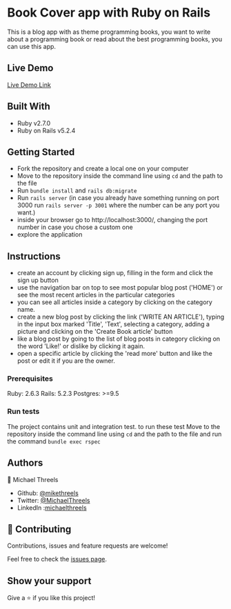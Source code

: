 # Book Cover app with Ruby on Rails

This is a blog app with as theme programming books, you want to write about a programming book or read about the best programming books, you can use this app.

## Live Demo
[Live Demo Link](https://young-ravine-05224.herokuapp.com/)

## Built With

- Ruby v2.7.0
- Ruby on Rails v5.2.4

## Getting Started
- Fork the repository and create a local one on your computer
- Move to the repository inside the command line using `cd` and the path to the file
- Run `bundle install` and `rails db:migrate`
- Run `rails server` (in case you already have something running on port 3000 run `rails server -p 3001` where the number can be any port you want.)
- inside your browser go to http://localhost:3000/, changing the port number in case you chose a custom one
- explore the application

## Instructions
- create an account by clicking sign up, filling in the form and click the sign up button
- use the navigation bar on top to see most popular blog post ('HOME') or see the most recent articles in the particular categories
- you can see all articles inside a category by clicking on the category name.
- create a new blog post by clicking the link ('WRITE AN ARTICLE'), typing in the input box marked 'Title', 'Text', selecting a category, adding a picture and clicking on the 'Create Book article' button
- like a blog post by going to the list of blog posts in category clicking on the word 'Like!' or dislike by clicking it again.
- open a specific article by clicking the 'read more' button and like the post or edit it if you are the owner.

### Prerequisites

Ruby: 2.6.3
Rails: 5.2.3
Postgres: >=9.5

### Run tests

The project contains unit and integration test.
to run these test Move to the repository inside the command line using `cd` and the path to the file and run the command `bundle exec rspec`

## Authors
👤 Michael Threels
- Github: [@mikethreels](https://github.com/mikethreels)
- Twitter: [@MichaelThreels](https://twitter.com/MichaelThreels)
- LinkedIn :[michaelthreels](https://www.linkedin.com/in/michael-threels-24101991)

## 🤝 Contributing

Contributions, issues and feature requests are welcome!

Feel free to check the [issues page](issues/).

## Show your support

Give a ⭐️ if you like this project!
